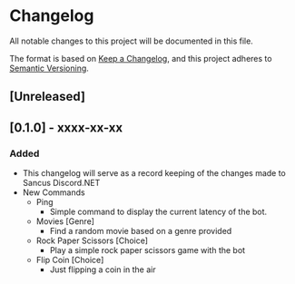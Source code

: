 ﻿# Changelog
All notable changes to this project will be documented in this file.

The format is based on [Keep a Changelog](https://keepachangelog.com/en/1.0.0/),
and this project adheres to [Semantic Versioning](https://semver.org/spec/v2.0.0.html).

## [Unreleased]

## [0.1.0] - xxxx-xx-xx
### Added
* This changelog will serve as a record keeping of the changes made to Sancus Discord.NET
* New Commands
  * Ping
    * Simple command to display the current latency of the bot. 
  * Movies [Genre]
    * Find a random movie based on a genre provided
  * Rock Paper Scissors [Choice]
    * Play a simple rock paper scissors game with the bot
  * Flip Coin [Choice]
    * Just flipping a coin in the air

[0.0.1]: https://github.com/LunarDevelop/Sancus-Discord.NET